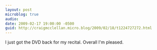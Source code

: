 ```yaml
---
layout: post
microblog: true
audio: 
date: 2009-02-17 19:00:00 -0500
guid: http://craigmcclellan.micro.blog/2009/02/18/t1224727272.html
---
```

I just got the DVD back for my recital. Overall I'm pleased.
